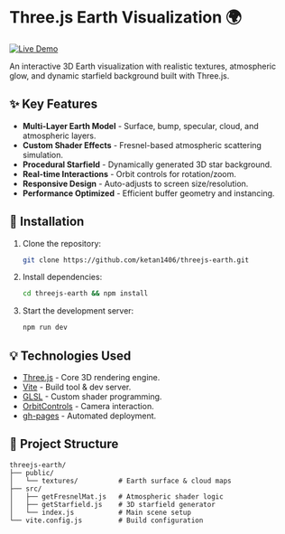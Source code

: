 # Three.js Earth Visualization 🌍

[![Live Demo](https://img.shields.io/badge/Demo-Live%20Site-green?style=for-the-badge&logo=vercel)](https://ketan1406.github.io/threejs-earth/)

An interactive 3D Earth visualization with realistic textures, atmospheric glow, and dynamic starfield background built with Three.js.

## ✨ Key Features

- **Multi-Layer Earth Model** - Surface, bump, specular, cloud, and atmospheric layers.
- **Custom Shader Effects** - Fresnel-based atmospheric scattering simulation.
- **Procedural Starfield** - Dynamically generated 3D star background.
- **Real-time Interactions** - Orbit controls for rotation/zoom.
- **Responsive Design** - Auto-adjusts to screen size/resolution.
- **Performance Optimized** - Efficient buffer geometry and instancing.

## 🚀 Installation

1. Clone the repository:

   ```bash
   git clone https://github.com/ketan1406/threejs-earth.git

   ```

2. Install dependencies:

   ```bash
   cd threejs-earth && npm install

   ```

3. Start the development server:
   ```bash
   npm run dev
   ```

## 💡 Technologies Used

- [Three.js](https://threejs.org/) - Core 3D rendering engine.
- [Vite](https://vitejs.dev/) - Build tool & dev server.
- [GLSL](https://learnopengl.com/Getting-started/Shaders) - Custom shader programming.
- [OrbitControls](https://threejs.org/docs/#examples/en/controls/OrbitControls) - Camera interaction.
- [gh-pages](https://www.npmjs.com/package/gh-pages) - Automated deployment.

## 📂 Project Structure

    threejs-earth/
    ├── public/
    │   └── textures/          # Earth surface & cloud maps
    ├── src/
    │   ├── getFresnelMat.js   # Atmospheric shader logic
    │   ├── getStarfield.js    # 3D starfield generator
    │   └── index.js           # Main scene setup
    └── vite.config.js         # Build configuration
